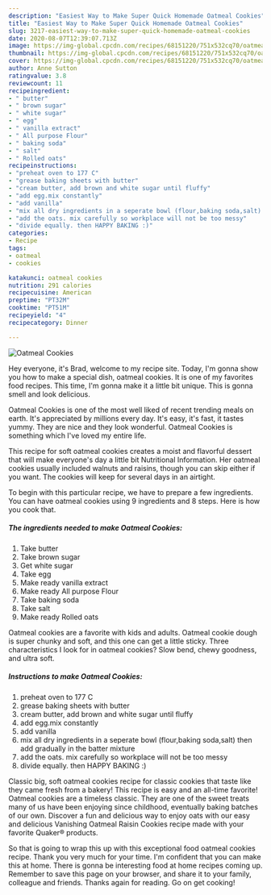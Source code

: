 ```yaml
---
description: "Easiest Way to Make Super Quick Homemade Oatmeal Cookies"
title: "Easiest Way to Make Super Quick Homemade Oatmeal Cookies"
slug: 3217-easiest-way-to-make-super-quick-homemade-oatmeal-cookies
date: 2020-08-07T12:39:07.713Z
image: https://img-global.cpcdn.com/recipes/68151220/751x532cq70/oatmeal-cookies-recipe-main-photo.jpg
thumbnail: https://img-global.cpcdn.com/recipes/68151220/751x532cq70/oatmeal-cookies-recipe-main-photo.jpg
cover: https://img-global.cpcdn.com/recipes/68151220/751x532cq70/oatmeal-cookies-recipe-main-photo.jpg
author: Anne Sutton
ratingvalue: 3.8
reviewcount: 11
recipeingredient:
- " butter"
- " brown sugar"
- " white sugar"
- " egg"
- " vanilla extract"
- " All purpose Flour"
- " baking soda"
- " salt"
- " Rolled oats"
recipeinstructions:
- "preheat oven to 177 C"
- "grease baking sheets with butter"
- "cream butter, add brown and white sugar until fluffy"
- "add egg.mix constantly"
- "add vanilla"
- "mix all dry ingredients in a seperate bowl (flour,baking soda,salt) then add gradually in the batter mixture"
- "add the oats. mix carefully so workplace will not be too messy"
- "divide equally. then HAPPY BAKING :)"
categories:
- Recipe
tags:
- oatmeal
- cookies

katakunci: oatmeal cookies 
nutrition: 291 calories
recipecuisine: American
preptime: "PT32M"
cooktime: "PT51M"
recipeyield: "4"
recipecategory: Dinner

---
```



![Oatmeal Cookies](https://img-global.cpcdn.com/recipes/68151220/751x532cq70/oatmeal-cookies-recipe-main-photo.jpg)

Hey everyone, it's Brad, welcome to my recipe site. Today, I'm gonna show you how to make a special dish, oatmeal cookies. It is one of my favorites food recipes. This time, I'm gonna make it a little bit unique. This is gonna smell and look delicious.

Oatmeal Cookies is one of the most well liked of recent trending meals on earth. It's appreciated by millions every day. It's easy, it's fast, it tastes yummy. They are nice and they look wonderful. Oatmeal Cookies is something which I've loved my entire life.

This recipe for soft oatmeal cookies creates a moist and flavorful dessert that will make everyone&#39;s day a little bit Nutritional Information. Her oatmeal cookies usually included walnuts and raisins, though you can skip either if you want. The cookies will keep for several days in an airtight.


To begin with this particular recipe, we have to prepare a few ingredients. You can have oatmeal cookies using 9 ingredients and 8 steps. Here is how you cook that.

<!--inarticleads1-->

##### The ingredients needed to make Oatmeal Cookies:

1. Take  butter
1. Take  brown sugar
1. Get  white sugar
1. Take  egg
1. Make ready  vanilla extract
1. Make ready  All purpose Flour
1. Take  baking soda
1. Take  salt
1. Make ready  Rolled oats


Oatmeal cookies are a favorite with kids and adults. Oatmeal cookie dough is super chunky and soft, and this one can get a little sticky. Three characteristics I look for in oatmeal cookies? Slow bend, chewy goodness, and ultra soft. 

<!--inarticleads2-->

##### Instructions to make Oatmeal Cookies:

1. preheat oven to 177 C
1. grease baking sheets with butter
1. cream butter, add brown and white sugar until fluffy
1. add egg.mix constantly
1. add vanilla
1. mix all dry ingredients in a seperate bowl (flour,baking soda,salt) then add gradually in the batter mixture
1. add the oats. mix carefully so workplace will not be too messy
1. divide equally. then HAPPY BAKING :)


Classic big, soft oatmeal cookies recipe for classic cookies that taste like they came fresh from a bakery! This recipe is easy and an all-time favorite! Oatmeal cookies are a timeless classic. They are one of the sweet treats many of us have been enjoying since childhood, eventually baking batches of our own. Discover a fun and delicious way to enjoy oats with our easy and delicious Vanishing Oatmeal Raisin Cookies recipe made with your favorite Quaker® products. 

So that is going to wrap this up with this exceptional food oatmeal cookies recipe. Thank you very much for your time. I'm confident that you can make this at home. There is gonna be interesting food at home recipes coming up. Remember to save this page on your browser, and share it to your family, colleague and friends. Thanks again for reading. Go on get cooking!
